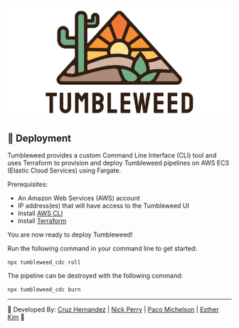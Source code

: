 ![Tumbleweed](https://raw.githubusercontent.com/tumbleweed-cdc/.github/171c43760709c6998007793df34de60e8352c56e/profile/tumbleweed_logo_rectangle.svg)

## 🚀 Deployment

Tumbleweed provides a custom Command Line Interface (CLI) tool and uses Terraform to provision and deploy Tumbleweed pipelines on AWS ECS (Elastic Cloud Services) using Fargate.

Prerequisites:

* An Amazon Web Services (AWS) account
* IP address(es) that will have access to the Tumbleweed UI
* Install [AWS CLI](https://aws.amazon.com/cli/)
* Install [Terraform](https://developer.hashicorp.com/terraform/tutorials/aws-get-started/install-cli)

You are now ready to deploy Tumbleweed!

Run the following command in your command line to get started:

```
npx tumbleweed_cdc roll
```

The pipeline can be destroyed with the following command:

```
npx tumbleweed_cdc burn
```
---
🌵 Developed By: 
[Cruz Hernandez](https://github.com/archzedzenrun) | 
[Nick Perry](https://github.com/nickperry12) |
[Paco Michelson](https://github.com/jeffbbz) |
[Esther Kim](https://github.com/ekim1009) 🤝